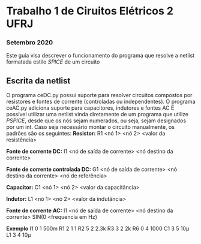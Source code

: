 # Trabalho 1 de Ciruitos Elétricos 2 UFRJ
### Setembro 2020
Este guia visa descrever o funcionamento do programa que resolve a netlist formatada estilo _SPICE_ de um circuito

## Escrita da netlist
O programa ceDC.py possui suporte para resolver circuitos compostos por resistores e fontes de corrente (controladas ou independentes). O programa ceAC.py adiciona suporte para capacitores, indutores e fontes AC
É possível utilizar uma netlist vinda diretamente de um programa que utilize _PSPICE_, desde que os nós sejam numerados, ou seja, sejam designados por um int.
Caso seja necessário montar o circuito manualmente, os padrões são os seguintes:
**Resistor:**
  R1 <nó 1> <nó 2> <valor da resistência>

**Fonte de corrente DC:**
  I1 <nó de saída de corrente> <nó destino da corrente> <valor da corrente>

**Fonte de corrente controlada DC:**
  G1 <nó de saída de corrente> <nó destino da corrente> <nó de referência> <valor da corrente>

**Capacitor:**
  C1 <nó 1> <nó 2> <valor da capacitância>

**Indutor:**
  L1 <nó 1> <nó 2> <valor da indutância>

**Fonte de corrente AC:**
  I1 <nó de saída de corrente> <nó destino da corrente> SIN(0 <amplitude de corrente> <frequencia em Hz)

**Exemplo**
I1 0 1 500m
R1 2 1 1
R2 5 2 2.3k
R3 3 2 2k
R6 0 4 1000
C1 3 5 10µ
L1 3 4 10µ
